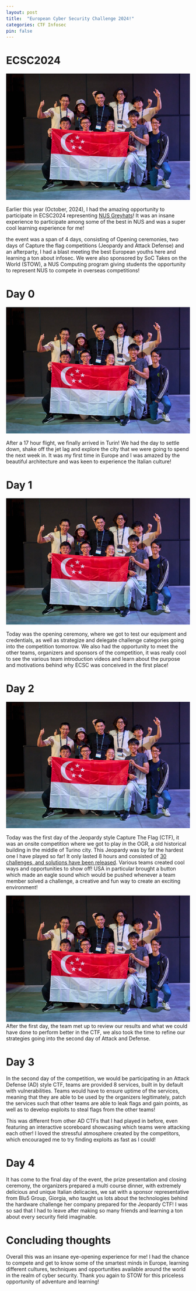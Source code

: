 ```yaml
---
layout: post
title:  "European Cyber Security Challenge 2024!"
categories: CTF Infosec
pin: false
---
```


ECSC2024
===========================
![Team Photo](../assets/images/ecsc/ecsc_team.png)

Earlier this year (October, 2024), I had the amazing opportunity to participate in ECSC2024 representing [NUS Greyhats](https://nusgreyhats.org/team/)! It was an insane experience to participate among some of the best in NUS and was a super cool learning experience for me!

the event was a span of 4 days, consisting of Opening ceremonies, two days of Capture the flag competitions (Jeopardy and Attack Defense) and an afterparty, I had a blast meeting the best European youths here and learning a ton about infosec. We were also sponsored by SoC Takes on the World (STOW), a NUS Computing program giving students the opportunity to represent NUS to compete in overseas competitions!

# Day 0

![First day in Turino](../assets/images/ecsc/ecsc_team.png)

After a 17 hour flight, we finally arrived in Turin! We had the day to settle down, shake off the jet lag and explore the city that we were going to spend the next week in. It was my first time in Europe and I was amazed by the beautiful architecture and was keen to experience the Italian culture!

# Day 1

![Reviewing Stragtegies](../assets/images/ecsc/ecsc_team.png)

Today was the opening ceremony, where we got to test our equipment and credentials, as well as strategize and delegate challenge categories going into the competition tomorrow. We also had the opportunity to meet the other teams, organizers and sponsors of the competition, it was really cool to see the various team introduction videos and learn about the purpose and motivations behind why ECSC was conceived in the first place!

# Day 2
![Jeopardy day](../assets/images/ecsc/ecsc_team.png)

Today was the first day of the Jeopardy style Capture The Flag (CTF), it was an onsite competition where we got to play in the OGR, a old historical building in the middle of Turino city.
This Jeopardy was by far the hardest one I have played so far! It only lasted 8 hours and consisted of [30 challenges, and solutions have been released](https://github.com/ECSC2024/ECSC2024-CTF-Jeopardy). Various teams created cool ways and opportunities to show off! USA in particular brought a button which made an eagle sound which would be pushed whenever a team member solved a challenge, a creative and fun way to create an exciting environment!


![Reviewing Stragtegies](../assets/images/ecsc/ecsc_team.png)
After the first day, the team met up to review our results and what we could have done to perform better in the CTF, we also took the time to refine our strategies going into the second day of Attack and Defense.

# Day 3
In the second day of the competition, we would be participating in an Attack Defense (AD) style CTF, teams are provided 8 services, built in by default with vulnerabilities. Teams would have to ensure uptime of the services, meaning that they are able to be used by the organizers legitimately, patch the services such that other teams are able to leak flags and gain points, as well as to develop exploits to steal flags from the other teams!

This was different from other AD CTFs that I had played in before, even featuring an interactive scoreboard showcasing which teams were attacking each other! I loved the stressful atmosphere created by the competitors, which encouraged me to try finding exploits as fast as I could!

# Day 4
It has come to the final day of the event, the prize presentation and closing ceremony, the organizers prepared a multi course dinner, with extremely delicious and unique Italian delicacies, we sat with a sponsor representative from Blu5 Group, Giorgia, who taught us lots about the technologies behind the hardware challenge her company prepared for the Jeopardy CTF! I was so sad that I had to leave after making so many friends and learning a ton about every security field imaginable.

# Concluding thoughts
Overall this was an insane eye-opening experience for me! I had the chance to compete and get to know some of the smartest minds in Europe, learning different cultures, techniques and opportunities available around the world in the realm of cyber security. Thank you again to STOW for this priceless opportunity of adventure and learning!
